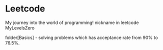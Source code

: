 # Leetcode

My journey into the world of programming! nickname in leetcode MyLevelsZero

folder[Basics] - solving problems which has acceptance rate from 90% to 76.5%. 
